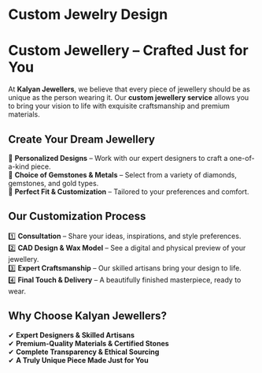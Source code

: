 
<style>
/* Light Theme */
[data-md-color-scheme="default"] h1, 
[data-md-color-scheme="default"] h2, 
[data-md-color-scheme="default"] h3, 
[data-md-color-scheme="default"] h4, 
[data-md-color-scheme="default"] h5, 
[data-md-color-scheme="default"] h6 {
    color:rgb(64, 144, 243)!important;
}

/* Dark Theme */
[data-md-color-scheme="slate"] h1, 
[data-md-color-scheme="slate"] h2, 
[data-md-color-scheme="slate"] h3, 
[data-md-color-scheme="slate"] h4, 
[data-md-color-scheme="slate"] h5, 
[data-md-color-scheme="slate"] h6 {
    color:  #FF69B4 !important;
}
</style>
# Custom Jewelry Design

# **Custom Jewellery – Crafted Just for You**  

At **Kalyan Jewellers**, we believe that every piece of jewellery should be as unique as the person wearing it. Our **custom jewellery service** allows you to bring your vision to life with exquisite craftsmanship and premium materials.  

## **Create Your Dream Jewellery**  
🎨 **Personalized Designs** – Work with our expert designers to craft a one-of-a-kind piece.  
💎 **Choice of Gemstones & Metals** – Select from a variety of diamonds, gemstones, and gold types.  
📏 **Perfect Fit & Customization** – Tailored to your preferences and comfort.  

## **Our Customization Process**  
1️⃣ **Consultation** – Share your ideas, inspirations, and style preferences.  
2️⃣ **CAD Design & Wax Model** – See a digital and physical preview of your jewellery.  
3️⃣ **Expert Craftsmanship** – Our skilled artisans bring your design to life.  
4️⃣ **Final Touch & Delivery** – A beautifully finished masterpiece, ready to wear.  

## **Why Choose Kalyan Jewellers?**  
✔ **Expert Designers & Skilled Artisans**  
✔ **Premium-Quality Materials & Certified Stones**  
✔ **Complete Transparency & Ethical Sourcing**  
✔ **A Truly Unique Piece Made Just for You**  




<style>
h1:hover, h2:hover, h3:hover h4:hover, h5:hover, h6:hover {
    opacity: 0.7; /* Dims the text when hovered */
    transition: opacity 0.3s ease-in-out;
    cursor: pointer;
}
</style>